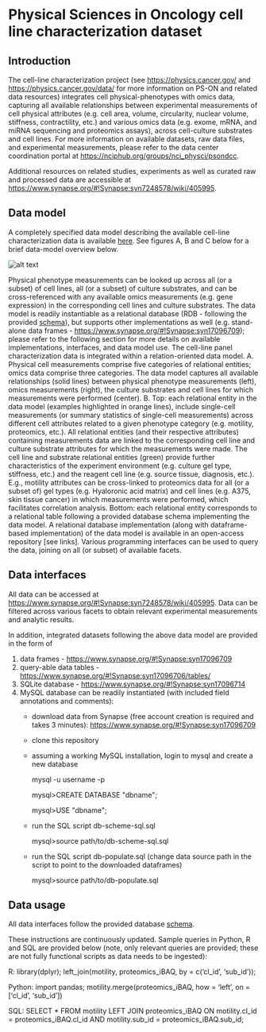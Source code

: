# Physical Sciences in Oncology cell line characterization dataset

## Introduction

The cell-line characterization project (see https://physics.cancer.gov/ and https://physics.cancer.gov/data/ for more information on PS-ON and related data resources) integrates cell physical-phenotypes with omics data, capturing all available relationships between experimental measurements of cell physical attributes (e.g. cell area, volume, circularity, nuclear volume, stiffness, contractility, etc.) and various omics data (e.g. exome, mRNA, and miRNA sequencing and proteomics assays), across cell-culture substrates and cell lines. For more information on available datasets, raw data files, and experimental measurements, please refer to the data center coordination portal at https://nciphub.org/groups/nci_physci/psondcc. 

Additional resources on related studies, experiments as well as curated raw and processed data are accessible at https://www.synapse.org/#!Synapse:syn7248578/wiki/405995.

## Data model

A completely specified data model describing the available cell-line characterization data is available [here](https://github.com/Sage-Bionetworks/PSON-cell-line-panel-characterization/blob/master/db-scheme.pdf). See figures A, B and C below for a brief data-model overview below. 

![alt text](https://raw.githubusercontent.com/milen-sage/PSON-cell-line-panel-characterization/master/descriptive_data_model_fig.png)

Physical phenotype measurements can be looked up across all (or a subset) of cell lines, all (or a subset) of culture substrates, and can be cross-referenced with any available omics measurements (e.g. gene expression) in the corresponding cell lines and culture substrates. The data model is readily instantiable as a relational database (RDB - following the provided [schema](https://github.com/Sage-Bionetworks/PSON-cell-line-panel-characterization/blob/master/db-scheme.pdf)), but supports other implementations as well (e.g. stand-alone data frames - https://www.synapse.org/#!Synapse:syn17096709); please refer to the following section for more details on available implementations, interfaces, and data model use. 
The cell-line panel characterization data is integrated within a relation-oriented data model. A. Physical cell measurements comprise five categories of relational entities; omics data comprise three categories. The data model captures all available relationships (solid lines) between physical phenotype measurements (left), omics measurements (right), the culture substrates and cell lines for which measurements were performed (center). B. Top: each relational entity in the data model (examples highlighted in orange lines), include single-cell measurements (or summary statistics of single-cell measurements) across different cell attributes related to a given phenotype category (e.g. motility, proteomics, etc.). All relational entities (and their respective attributes) containing measurements data are linked to the corresponding cell line and culture substrate attributes for which the measurements were made. The cell line and substrate relational entities (green) provide further characteristics of the experiment environment (e.g. culture gel type, stiffness, etc.) and the reagent cell line (e.g. source tissue, diagnosis, etc.). E.g., motility attributes can be cross-linked to proteomics data for all (or a subset of) gel types (e.g. Hyaloronic acid matrix) and cell lines (e.g. A375, skin tissue cancer) in which measurements were performed, which facilitates correlation analysis. Bottom: each relational entity corresponds to a relational table following a provided database schema implementing the data model. A relational database implementation (along with dataframe-based implementation) of the data model is available in an open-access repository [see links]. Various programming interfaces can be used to query the data, joining on all (or subset) of available facets.

## Data interfaces

All data can be accessed at https://www.synapse.org/#!Synapse:syn7248578/wiki/405995. Data can be filtered across various facets to obtain relevant experimental measurements and analytic results.

In addition, integrated datasets following the above data model are provided in the form of 

1) data frames - https://www.synapse.org/#!Synapse:syn17096709
2) query-able data tables - https://www.synapse.org/#!Synapse:syn17096706/tables/
3) SQLite database - https://www.synapse.org/#!Synapse:syn17096714
4) MySQL database can be readily instantiated (with included field annotations and comments):
    - download data from Synapse (free account creation is required and takes 3 minutes): https://www.synapse.org/#!Synapse:syn17096709
    - clone this repository
    - assuming a working MySQL installation, login to mysql and create a new database

        mysql -u username -p 

        mysql>CREATE DATABASE "dbname";

        mysql>USE "dbname";

    - run the SQL script db-scheme-sql.sql

        mysql>source path/to/db-scheme-sql.sql

    - run the SQL script db-populate.sql (change data source path in the script to point to the downloaded dataframes)
    
        mysql>source path/to/db-populate.sql

## Data usage

All data interfaces follow the provided database [schema](https://github.com/Sage-Bionetworks/PSON-cell-line-panel-characterization/blob/master/db-scheme.pdf).

These instructions are continuously updated. Sample queries in Python, R and SQL are provided below (note, only relevant queries are provided; these are not fully functional scripts as data needs to be ingested):

R: library(dplyr); left_join(motility, proteomics_iBAQ, by = c(‘cl_id’, ‘sub_id’));

Python: import pandas; motility.merge(proteomics_iBAQ, how = ‘left’, on =[‘cl_id’, ‘sub_id’]) 

SQL: SELECT * FROM motility LEFT JOIN proteomics_iBAQ ON motility.cl_id = proteomics_iBAQ.cl_id AND motility.sub_id = proteomics_iBAQ.sub_id;
